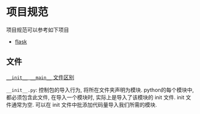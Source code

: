 # 项目规范

项目规范可以参考如下项目
- [flask](https://github.com/pallets/flask)

## 文件
[`__init__ __main__` 文件区别](https://blog.zengrong.net/post/2192.html)

`__init__.py`: 控制包的导入行为, 将所在文件夹声明为模块. python的每个模块中, 都必须包含此文件, 在导入一个模块时, 实际上是导入了该模块的 init 文件.
init 文件通常为空. 可以在 init 文件中批添加代码量导入我们所需的模块.
